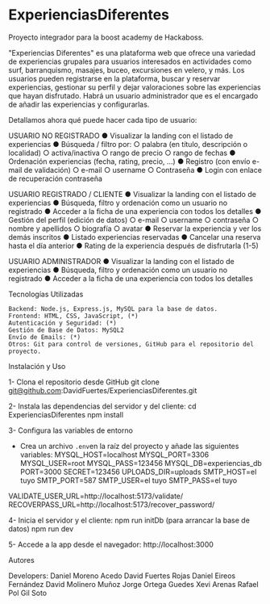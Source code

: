 # ExperienciasDiferentes

Proyecto integrador para la boost academy de Hackaboss.

"Experiencias Diferentes" es una plataforma web que ofrece una variedad de experiencias grupales para usuarios interesados en actividades como surf, barranquismo, masajes, buceo, excursiones en velero, y más. Los usuarios pueden registrarse en la plataforma, buscar y reservar experiencias, gestionar su perfil y dejar valoraciones sobre las experiencias que hayan disfrutado. Habrá un usuario administrador que es el encargado de añadir las experiencias y configurarlas.

Detallamos ahora qué puede hacer cada tipo de usuario:

USUARIO NO REGISTRADO
● Visualizar la landing con el listado de experiencias
● Búsqueda / filtro por:
○ palabra (en título, descripción o localidad)
○ activa/inactiva
○ rango de precio
○ rango de fechas
● Ordenación experiencias (fecha, rating, precio, …)
● Registro (con envío e-mail de validación)
○ e-mail
○ username
○ Contraseña
● Login con enlace de recuperación contraseña

USUARIO REGISTRADO / CLIENTE
● Visualizar la landing con el listado de experiencias
● Búsqueda, filtro y ordenación como un usuario no registrado
● Acceder a la ficha de una experiencia con todos los detalles
● Gestión del perfil (edición de datos)
○ e-mail
○ username
○ contraseña
○ nombre y apellidos
○ biografía
○ avatar
● Reservar la experiencia y ver los demás inscritos
● Listado experiencias reservadas
● Cancelar una reserva hasta el día anterior
● Rating de la experiencia después de disfrutarla (1-5)

USUARIO ADMINISTRADOR
● Visualizar la landing con el listado de experiencias
● Búsqueda, filtro y ordenación como un usuario no registrado
● Acceder a la ficha de una experiencia con todos los detalles

Tecnologías Utilizadas

    Backend: Node.js, Express.js, MySQL para la base de datos.
    Frontend: HTML, CSS, JavaScript, (*)
    Autenticación y Seguridad: (*)
    Gestión de Base de Datos: MySQL2
    Envío de Emails: (*)
    Otros: Git para control de versiones, GitHub para el repositorio del proyecto.

Instalación y Uso

1- Clona el repositorio desde GitHub
git clone git@github.com:DavidFuertes/ExperienciasDiferentes.git

2- Instala las dependencias del servidor y del cliente:
cd ExperienciasDiferentes
npm install

3- Configura las variables de entorno

- Crea un archivo `.env`en la raíz del proyecto y añade las siguientes variables:
MYSQL_HOST=localhost
MYSQL_PORT=3306
MYSQL_USER=root
MYSQL_PASS=123456
MYSQL_DB=experiencias_db
PORT=3000
SECRET=123456
UPLOADS_DIR=uploads
SMTP_HOST=el tuyo
SMTP_PORT=587
SMTP_USER=el tuyo
SMTP_PASS=el tuyo


VALIDATE_USER_URL=http://localhost:5173/validate/
RECOVERPASS_URL=http://localhost:5173/recover_password/


4- Inicia el servidor y el cliente:
npm run initDb (para arrancar la base de datos)
npm run dev

5- Accede a la app desde el navegador:
http://localhost:3000

Autores

Developers:
Daniel Moreno Acedo
David Fuertes Rojas
Daniel Eireos Fernández
David Molinero Muñoz
Jorge Ortega Guedes
Xevi Arenas Rafael
Pol Gil Soto
